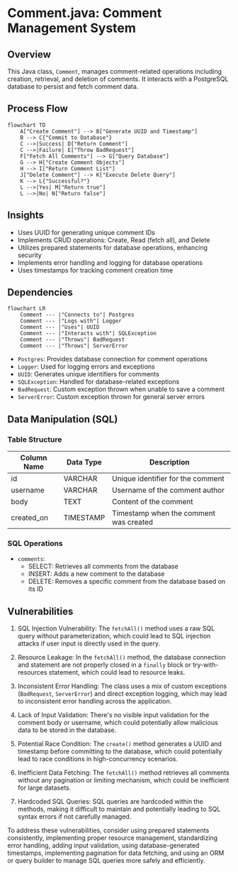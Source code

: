 # Comment.java: Comment Management System

## Overview

This Java class, `Comment`, manages comment-related operations including creation, retrieval, and deletion of comments. It interacts with a PostgreSQL database to persist and fetch comment data.

## Process Flow

```mermaid
flowchart TD
    A["Create Comment"] --> B["Generate UUID and Timestamp"]
    B --> C{"Commit to Database"}
    C -->|Success| D["Return Comment"]
    C -->|Failure| E["Throw BadRequest"]
    F["Fetch All Comments"] --> G["Query Database"]
    G --> H["Create Comment Objects"]
    H --> I["Return Comment List"]
    J["Delete Comment"] --> K["Execute Delete Query"]
    K --> L{"Successful?"}
    L -->|Yes| M["Return true"]
    L -->|No| N["Return false"]
```

## Insights

- Uses UUID for generating unique comment IDs
- Implements CRUD operations: Create, Read (fetch all), and Delete
- Utilizes prepared statements for database operations, enhancing security
- Implements error handling and logging for database operations
- Uses timestamps for tracking comment creation time

## Dependencies

```mermaid
flowchart LR
    Comment --- |"Connects to"| Postgres
    Comment --- |"Logs with"| Logger
    Comment --- |"Uses"| UUID
    Comment --- |"Interacts with"| SQLException
    Comment --- |"Throws"| BadRequest
    Comment --- |"Throws"| ServerError
```

- `Postgres`: Provides database connection for comment operations
- `Logger`: Used for logging errors and exceptions
- `UUID`: Generates unique identifiers for comments
- `SQLException`: Handled for database-related exceptions
- `BadRequest`: Custom exception thrown when unable to save a comment
- `ServerError`: Custom exception thrown for general server errors

## Data Manipulation (SQL)

### Table Structure

| Column Name | Data Type | Description |
|-------------|-----------|-------------|
| id          | VARCHAR   | Unique identifier for the comment |
| username    | VARCHAR   | Username of the comment author |
| body        | TEXT      | Content of the comment |
| created_on  | TIMESTAMP | Timestamp when the comment was created |

### SQL Operations

- `comments`: 
  - SELECT: Retrieves all comments from the database
  - INSERT: Adds a new comment to the database
  - DELETE: Removes a specific comment from the database based on its ID

## Vulnerabilities

1. SQL Injection Vulnerability: The `fetchAll()` method uses a raw SQL query without parameterization, which could lead to SQL injection attacks if user input is directly used in the query.

2. Resource Leakage: In the `fetchAll()` method, the database connection and statement are not properly closed in a `finally` block or try-with-resources statement, which could lead to resource leaks.

3. Inconsistent Error Handling: The class uses a mix of custom exceptions (`BadRequest`, `ServerError`) and direct exception logging, which may lead to inconsistent error handling across the application.

4. Lack of Input Validation: There's no visible input validation for the comment body or username, which could potentially allow malicious data to be stored in the database.

5. Potential Race Condition: The `create()` method generates a UUID and timestamp before committing to the database, which could potentially lead to race conditions in high-concurrency scenarios.

6. Inefficient Data Fetching: The `fetchAll()` method retrieves all comments without any pagination or limiting mechanism, which could be inefficient for large datasets.

7. Hardcoded SQL Queries: SQL queries are hardcoded within the methods, making it difficult to maintain and potentially leading to SQL syntax errors if not carefully managed.

To address these vulnerabilities, consider using prepared statements consistently, implementing proper resource management, standardizing error handling, adding input validation, using database-generated timestamps, implementing pagination for data fetching, and using an ORM or query builder to manage SQL queries more safely and efficiently.
